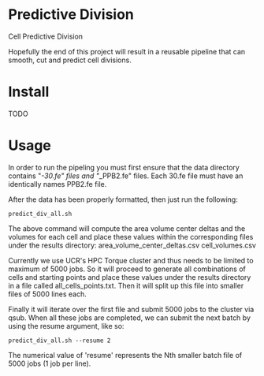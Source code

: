 # Predictive Division
Cell Predictive Division

Hopefully the end of this project will result in a reusable pipeline that can smooth, cut and predict cell divisions.

# Install
TODO

# Usage
In order to run the pipeling you must first ensure that the data directory contains "*-30.fe" files and "*_PPB2.fe" files.
Each 30.fe file must have an identically names PPB2.fe file.

After the data has been properly formatted, then just run the following:
```
predict_div_all.sh
```
The above command will compute the area volume center deltas and the volumes for each cell and place these values within the corresponding files under the results directory:
    area_volume_center_deltas.csv
    cell_volumes.csv
    
Currently we use UCR's HPC Torque cluster and thus needs to be limited to maximum of 5000 jobs. So it will proceed to generate all combinations of cells and starting points and place these values under the results directory in a file called all_cells_points.txt. Then it will split up this file into smaller files of 5000 lines each.

Finally it will iterate over the first file and submit 5000 jobs to the cluster via qsub.
When all these jobs are completed, we can submit the next batch by using the resume argument, like so:
```
predict_div_all.sh --resume 2
```
The numerical value of 'resume' represents the Nth smaller batch file of 5000 jobs (1 job per line).
